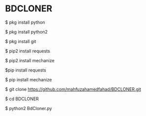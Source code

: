 # BDCLONER


$ pkg install python

$ pkg install python2

$ pkg install git

$ pip2 install requests

$ pip2 install mechanize

$pip install requests

$ pip install mechanize

$ git clone https://github.com/mahfuzahamedfahad/BDCLONER.git

$ cd BDCLONER

$ python2 BdCloner.py
